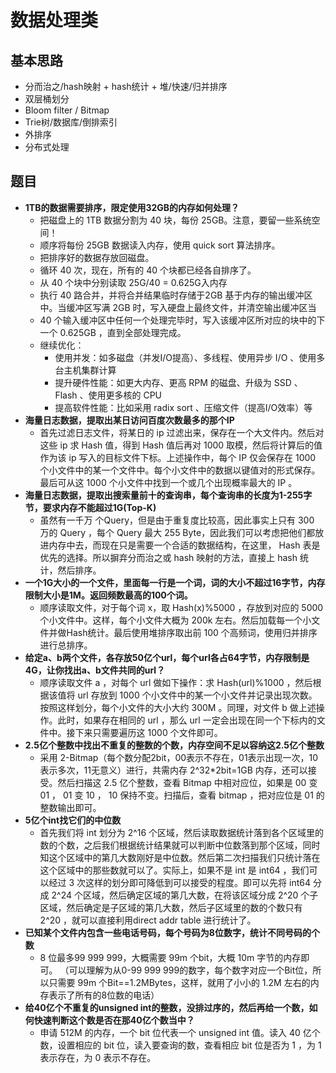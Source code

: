 # 数据处理类

## 基本思路

+ 分而治之/hash映射 + hash统计 + 堆/快速/归并排序
+ 双层桶划分
+ Bloom filter / Bitmap
+ Trie树/数据库/倒排索引
+ 外排序
+ 分布式处理

## 题目

+ **1TB的数据需要排序，限定使用32GB的内存如何处理？**
  + 把磁盘上的 1TB 数据分割为 40 块，每份 25GB。注意，要留一些系统空间！
  + 顺序将每份 25GB 数据读入内存，使用 quick sort 算法排序。
  + 把排序好的数据存放回磁盘。
  + 循环 40 次，现在，所有的 40 个块都已经各自排序了。
  + 从 40 个块中分别读取 25G/40 = 0.625G入内存
  + 执行 40 路合并，并将合并结果临时存储于2GB 基于内存的输出缓冲区中。当缓冲区写满 2GB 时，写入硬盘上最终文件，并清空输出缓冲区当
  + 40 个输入缓冲区中任何一个处理完毕时，写入该缓冲区所对应的块中的下一个 0.625GB ，直到全部处理完成。
  + 继续优化：
    - 使用并发：如多磁盘（并发I/O提高）、多线程、使用异步 I/O 、使用多台主机集群计算
    - 提升硬件性能：如更大内存、更高 RPM 的磁盘、升级为 SSD 、 Flash 、使用更多核的 CPU
    - 提高软件性能：比如采用 radix sort 、压缩文件（提高I/O效率）等
+ **海量日志数据，提取出某日访问百度次数最多的那个IP**
  + 首先过滤日志文件，将某日的 ip 过滤出来，保存在一个大文件内。然后对这些 ip 求 Hash 值，得到 Hash 值后再对 1000 取模，然后将计算后的值作为该 ip 写入的目标文件下标。上述操作中，每个 IP 仅会保存在 1000 个小文件中的某一个文件中。每个小文件中的数据以键值对的形式保存。最后可从这 1000 个小文件中找到一个或几个出现概率最大的 IP 。
+ **海量日志数据，提取出搜索量前十的查询串，每个查询串的长度为1-255字节，要求内存不能超过1G(Top-K)**
  + 虽然有一千万 个Query，但是由于重复度比较高，因此事实上只有 300 万的 Query ，每个 Query 最大 255 Byte，因此我们可以考虑把他们都放进内存中去，而现在只是需要一个合适的数据结构，在这里， Hash 表是优先的选择。所以摒弃分而治之或 hash 映射的方法，直接上 hash 统计，然后排序。
+ **一个1G大小的一个文件，里面每一行是一个词，词的大小不超过16字节，内存限制大小是1M。返回频数最高的100个词。**
  + 顺序读取文件，对于每个词 x，取 Hash(x)%5000 ，存放到对应的 5000 个小文件中。这样，每个小文件大概为 200k 左右。然后加载每一个小文件并做Hash统计。最后使用堆排序取出前 100 个高频词，使用归并排序进行总排序。
+ **给定a、b两个文件，各存放50亿个url，每个url各占64字节，内存限制是4G，让你找出a、b文件共同的url？**
  + 顺序读取文件 a ，对每个 url 做如下操作：求 Hash(url)%1000 ，然后根据该值将 url 存放到 1000 个小文件中的某一个小文件并记录出现次数。按照这样划分，每个小文件的大小大约 300M 。同理，对文件 b 做上述操作。此时，如果存在相同的 url ，那么 url 一定会出现在同一个下标内的文件中。接下来只需要遍历这 1000 个文件即可。
+ **2.5亿个整数中找出不重复的整数的个数，内存空间不足以容纳这2.5亿个整数**
  + 采用 2-Bitmap（每个数分配2bit，00表示不存在，01表示出现一次，10表示多次，11无意义）进行，共需内存 2^32*2bit=1GB 内存，还可以接受。然后扫描这 2.5 亿个整数，查看 Bitmap 中相对应位，如果是 00 变 01 ， 01 变 10 ， 10 保持不变。扫描后，查看 bitmap ，把对应位是 01 的整数输出即可。
+ **5亿个int找它们的中位数**
  + 首先我们将 int 划分为 2^16 个区域，然后读取数据统计落到各个区域里的数的个数，之后我们根据统计结果就可以判断中位数落到那个区域，同时知这个区域中的第几大数刚好是中位数。然后第二次扫描我们只统计落在这个区域中的那些数就可以了。实际上，如果不是 int 是 int64 ，我们可以经过 3 次这样的划分即可降低到可以接受的程度。即可以先将 int64 分成 2^24 个区域，然后确定区域的第几大数，在将该区域分成 2^20 个子区域，然后确定是子区域的第几大数，然后子区域里的数的个数只有 2^20 ，就可以直接利用direct addr table 进行统计了。
+ **已知某个文件内包含一些电话号码，每个号码为8位数字，统计不同号码的个数**
  + 8 位最多99 999 999，大概需要 99m 个bit，大概 10m 字节的内存即可。 （可以理解为从0-99 999 999的数字，每个数字对应一个Bit位，所以只需要 99m 个Bit==1.2MBytes，这样，就用了小小的 1.2M 左右的内存表示了所有的8位数的电话）
+ **给40亿个不重复的unsigned int的整数，没排过序的，然后再给一个数，如何快速判断这个数是否在那40亿个数当中？**
  + 申请 512M 的内存，一个 bit 位代表一个 unsigned int 值。读入 40 亿个数，设置相应的 bit 位，读入要查询的数，查看相应 bit 位是否为 1 ，为 1 表示存在，为 0 表示不存在。